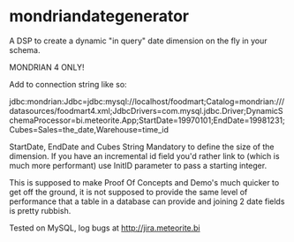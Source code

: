 mondriandategenerator
=====================

A DSP to create a dynamic "in query" date dimension on the fly in your schema. 

MONDRIAN 4 ONLY!

Add to connection string like so:

jdbc:mondrian:Jdbc=jdbc:mysql://localhost/foodmart;Catalog=mondrian:///datasources/foodmart4.xml;JdbcDrivers=com.mysql.jdbc.Driver;DynamicSchemaProcessor=bi.meteorite.App;StartDate=19970101;EndDate=19981231;Cubes=Sales=the_date,Warehouse=time_id

StartDate, EndDate and Cubes String Mandatory to define the size of the dimension.
If you have an incremental id field you'd rather link to (which is much more performant) use InitID parameter to pass a starting integer.

This is supposed to make Proof Of Concepts and Demo's much quicker to get off the ground, it is not supposed to provide the same level of performance that a table in a database can provide and joining 2 date fields is pretty rubbish.

Tested on MySQL, log bugs at http://jira.meteorite.bi
